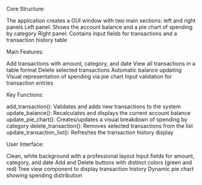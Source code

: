 Core Structure:


The application creates a GUI window with two main sections: left and right panels
Left panel: Shows the account balance and a pie chart of spending by category
Right panel: Contains input fields for transactions and a transaction history table


Main Features:


Add transactions with amount, category, and date
View all transactions in a table format
Delete selected transactions
Automatic balance updating
Visual representation of spending via pie chart
Input validation for transaction entries


Key Functions:


add_transaction(): Validates and adds new transactions to the system
update_balance(): Recalculates and displays the current account balance
update_pie_chart(): Creates/updates a visual breakdown of spending by category
delete_transaction(): Removes selected transactions from the list
update_transaction_list(): Refreshes the transaction history display


User Interface:


Clean, white background with a professional layout
Input fields for amount, category, and date
Add and Delete buttons with distinct colors (green and red)
Tree view component to display transaction history
Dynamic pie chart showing spending distribution
